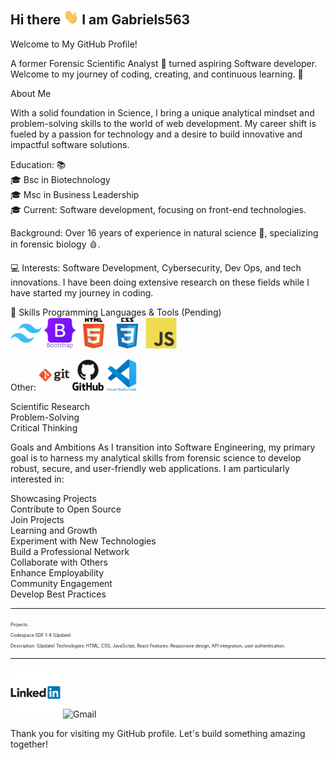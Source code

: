 ## Hi there <img alt="Waving hand emoji" src="https://github.com/nelsonwenner/nelsonwenner/blob/master/waving-hand-emoji-animated.gif?raw=true" width="24px" height="24px"> I am Gabriels563
Welcome to My GitHub Profile!

A former Forensic Scientific Analyst 🔬 turned aspiring Software developer. Welcome to my journey of coding, creating, and continuous learning. 🚀

About Me

With a solid foundation in Science, I bring a unique analytical mindset and problem-solving skills to the world of web development. My career shift is fueled by a passion for technology and a desire to build innovative and impactful software solutions.

 Education: 📚 <br>
🎓 Bsc in Biotechnology<br>
🎓 Msc in Business Leadership<br>
🎓 Current: Software development, focusing on front-end technologies.


Background: Over 16 years of experience in natural science :test_tube:, specializing in forensic biology :drop_of_blood:.

💻 Interests: Software Development, Cybersecurity, Dev Ops, and tech innovations. I have been doing extensive research on these fields while I have started my journey in coding. 

:toolbox: Skills
Programming Languages & Tools (Pending)<br> 
<img src="https://github.com/devicons/devicon/blob/master/icons/tailwindcss/tailwindcss-original.svg" alt="Yailwind Logo" width="50" height="50"/>
<img src="https://github.com/devicons/devicon/blob/master/icons/bootstrap/bootstrap-original-wordmark.svg" alt="CSS3" width="50" height="50"/>
<img src="https://github.com/devicons/devicon/blob/master/icons/html5/html5-original-wordmark.svg" alt="Html5" width="50" height="50"/>
<img src="https://github.com/devicons/devicon/blob/master/icons/css3/css3-original-wordmark.svg" alt="CSS3" width="50" height="50"/>
<img src="https://github.com/devicons/devicon/blob/master/icons/javascript/javascript-original.svg" alt="JavaScript logo" width="50" height="50"/>

Other:
<img src="https://github.com/devicons/devicon/blob/master/icons/git/git-original-wordmark.svg" width="50" height="50"/>
<img src="https://github.com/devicons/devicon/blob/master/icons/github/github-original-wordmark.svg" width="50" height="50"/>
<img src="https://github.com/devicons/devicon/blob/master/icons/vscode/vscode-original-wordmark.svg" width="50" height="50"/>

Scientific Research<br>
Problem-Solving<br>
Critical Thinking<br>

Goals and Ambitions
As I transition into Software Engineering, my primary goal is to harness my analytical skills from forensic science to develop robust, secure, and user-friendly web applications. I am particularly interested in:

Showcasing Projects<br>
Contribute to Open Source<br>
Join Projects<br>
Learning and Growth<br>
Experiment with New Technologies<br>
Build a Professional Network<br>
Collaborate with Others<br>
Enhance Employability<br>
Community Engagement<br>
Develop Best Practices<br>

------------------
<span style="font-size:0.5em;">Projects:<br>
Codespace SDF 1-9 (Update)<br> 
Description: (Update)
Technologies: HTML, CSS, JavaScript, React
Features: Responsive design, API integration, user authentication.</span>

------------------


<img src="https://github.com/devicons/devicon/blob/master/icons/linkedin/linkedin-original-wordmark.svg" alt="Gmail" width="80" height="80"/>
<img src="https://thumbs.dreamstime.com/z/%D0%BF%D0%B5%D1%87%D0%B0%D1%82%D1%8C-201003176.jpg?ct=jpeg" alt="Gmail" width="50" height="50"/>




Thank you for visiting my GitHub profile. Let's build something amazing together!



